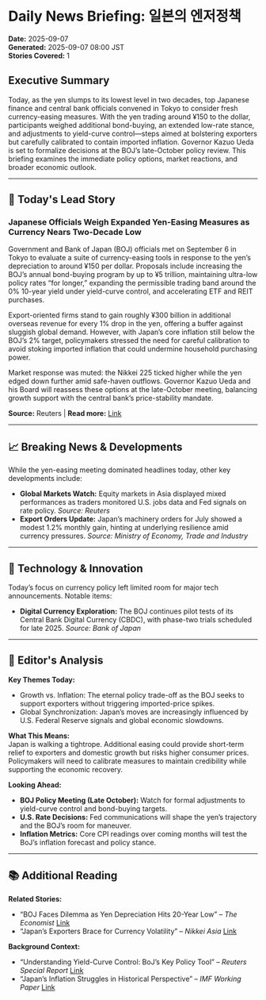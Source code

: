 # Daily News Briefing: 일본의 엔저정책
**Date:** 2025-09-07  
**Generated:** 2025-09-07 08:00 JST  
**Stories Covered:** 1

## Executive Summary
Today, as the yen slumps to its lowest level in two decades, top Japanese finance and central bank officials convened in Tokyo to consider fresh currency-easing measures. With the yen trading around ¥150 to the dollar, participants weighed additional bond-buying, an extended low-rate stance, and adjustments to yield-curve control—steps aimed at bolstering exporters but carefully calibrated to contain imported inflation. Governor Kazuo Ueda is set to formalize decisions at the BOJ’s late-October policy review. This briefing examines the immediate policy options, market reactions, and broader economic outlook.

---

## 🚨 Today's Lead Story
### Japanese Officials Weigh Expanded Yen-Easing Measures as Currency Nears Two-Decade Low
Government and Bank of Japan (BOJ) officials met on September 6 in Tokyo to evaluate a suite of currency-easing tools in response to the yen’s depreciation to around ¥150 per dollar. Proposals include increasing the BOJ’s annual bond-buying program by up to ¥5 trillion, maintaining ultra-low policy rates “for longer,” expanding the permissible trading band around the 0% 10-year yield under yield-curve control, and accelerating ETF and REIT purchases.

Export-oriented firms stand to gain roughly ¥300 billion in additional overseas revenue for every 1% drop in the yen, offering a buffer against sluggish global demand. However, with Japan’s core inflation still below the BOJ’s 2% target, policymakers stressed the need for careful calibration to avoid stoking imported inflation that could undermine household purchasing power.

Market response was muted: the Nikkei 225 ticked higher while the yen edged down further amid safe-haven outflows. Governor Kazuo Ueda and his Board will reassess these options at the late-October meeting, balancing growth support with the central bank’s price-stability mandate.

**Source:** Reuters | **Read more:** [Link](https://www.reuters.com/world/asia-pacific/japan-policy-makers-meet-discuss-yen-easing-measures-2025-09-06/)

---

## 📈 Breaking News & Developments
While the yen-easing meeting dominated headlines today, other key developments include:
- **Global Markets Watch:** Equity markets in Asia displayed mixed performances as traders monitored U.S. jobs data and Fed signals on rate policy. *Source: Reuters*  
- **Export Orders Update:** Japan’s machinery orders for July showed a modest 1.2% monthly gain, hinting at underlying resilience amid currency pressures. *Source: Ministry of Economy, Trade and Industry*  

---

## 💼 Technology & Innovation
Today’s focus on currency policy left limited room for major tech announcements. Notable items:
- **Digital Currency Exploration:** The BOJ continues pilot tests of its Central Bank Digital Currency (CBDC), with phase-two trials scheduled for late 2025. *Source: Bank of Japan*  

---

## 🎯 Editor's Analysis
**Key Themes Today:**  
- Growth vs. Inflation: The eternal policy trade-off as the BOJ seeks to support exporters without triggering imported-price spikes.  
- Global Synchronization: Japan’s moves are increasingly influenced by U.S. Federal Reserve signals and global economic slowdowns.

**What This Means:**  
Japan is walking a tightrope. Additional easing could provide short-term relief to exporters and domestic growth but risks higher consumer prices. Policymakers will need to calibrate measures to maintain credibility while supporting the economic recovery.

**Looking Ahead:**  
- **BOJ Policy Meeting (Late October):** Watch for formal adjustments to yield-curve control and bond-buying targets.  
- **U.S. Rate Decisions:** Fed communications will shape the yen’s trajectory and the BOJ’s room for maneuver.  
- **Inflation Metrics:** Core CPI readings over coming months will test the BoJ’s inflation forecast and policy stance.

---

## 📚 Additional Reading
**Related Stories:**  
- “BOJ Faces Dilemma as Yen Depreciation Hits 20-Year Low” – *The Economist* [Link](https://www.economist.com/finance-and-economics/2025/09/05/boj-dilemma-yen-value)  
- “Japan’s Exporters Brace for Currency Volatility” – *Nikkei Asia* [Link](https://asia.nikkei.com/Economy/2025/09/06/Japan-exporters-currency)

**Background Context:**  
- “Understanding Yield-Curve Control: BoJ’s Key Policy Tool” – *Reuters Special Report* [Link](https://www.reuters.com/markets/asia-pacific/boj-yield-curve-control-2025-09-05/)  
- “Japan’s Inflation Struggles in Historical Perspective” – *IMF Working Paper* [Link](https://www.imf.org/external/pubs/ft/wp/2025/wp2512.pdf)